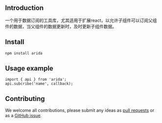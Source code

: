 ## Introduction
一个用于数据订阅的工具库，尤其适用于扩展react，以允许子组件可以订阅父组件的数据，当父组件的数据更新时，及时更新子组件数据。


## Install

```bash
npm install arida
```

## Usage example

``` api
import { api } from 'arida';
api.subcribe('name', callback);
```


## Contributing

We welcome all contributions, please submit any ideas as [pull requests](https://github.com/azl397985856/arida/pulls) or as a [GitHub issue](https://github.com/azl397985856/arida/issues).
